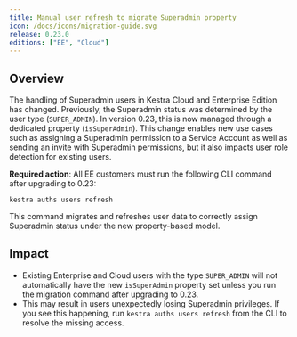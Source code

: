 ```yaml
---
title: Manual user refresh to migrate Superadmin property
icon: /docs/icons/migration-guide.svg
release: 0.23.0
editions: ["EE", "Cloud"]
---
```


## Overview

The handling of Superadmin users in Kestra Cloud and Enterprise Edition has changed. Previously, the Superadmin status was determined by the user type (`SUPER_ADMIN`). In version 0.23, this is now managed through a dedicated property (`isSuperAdmin`). This change enables new use cases such as assigning a Superadmin permission to a Service Account as well as sending an invite with Superadmin permissions, but it also impacts user role detection for existing users.

**Required action**:
All EE customers must run the following CLI command after upgrading to 0.23:

```shell
kestra auths users refresh
```

This command migrates and refreshes user data to correctly assign Superadmin status under the new property-based model.

## Impact

- Existing Enterprise and Cloud users with the type `SUPER_ADMIN` will not automatically have the new `isSuperAdmin` property set unless you run the migration command after upgrading to 0.23.
- This may result in users unexpectedly losing Superadmin privileges. If you see this happening, run `kestra auths users refresh` from the CLI to resolve the missing access.


